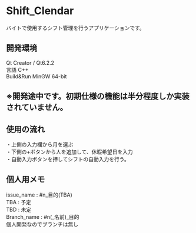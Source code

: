 # Shift_Clendar
バイトで使用するシフト管理を行うアプリケーションです。

## 開発環境
Qt Creator / Qt6.2.2<br>
言語 C++<br>
Build&Run MinGW 64-bit

## ※開発途中です。初期仕様の機能は半分程度しか実装されていません。

## 使用の流れ
・上側の入力欄から月を選ぶ<br>
・下側の+ボタンから人を追加して、休暇希望日を入力<br>
・自動入力ボタンを押してシフトの自動入力を行う。


## 個人用メモ
issue_name : #n\_目的(TBA)<br>
TBA : 予定<br>
TBD : 未定<br>
Branch_name : #n(\_名前)\_目的<br>
個人開発なのでブランチは無し
